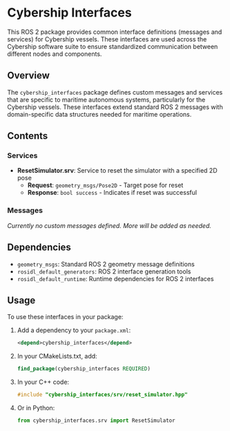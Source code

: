 # Cybership Interfaces

This ROS 2 package provides common interface definitions (messages and services) for Cybership vessels. These interfaces are used across the Cybership software suite to ensure standardized communication between different nodes and components.

## Overview

The `cybership_interfaces` package defines custom messages and services that are specific to maritime autonomous systems, particularly for the Cybership vessels. These interfaces extend standard ROS 2 messages with domain-specific data structures needed for maritime operations.

## Contents

### Services

- **ResetSimulator.srv**: Service to reset the simulator with a specified 2D pose
  - **Request**: `geometry_msgs/Pose2D` - Target pose for reset
  - **Response**: `bool success` - Indicates if reset was successful

### Messages

*Currently no custom messages defined. More will be added as needed.*

## Dependencies

- `geometry_msgs`: Standard ROS 2 geometry message definitions
- `rosidl_default_generators`: ROS 2 interface generation tools
- `rosidl_default_runtime`: Runtime dependencies for ROS 2 interfaces

## Usage

To use these interfaces in your package:

1. Add a dependency to your `package.xml`:
   ```xml
   <depend>cybership_interfaces</depend>
   ```

2. In your CMakeLists.txt, add:
   ```cmake
   find_package(cybership_interfaces REQUIRED)
   ```

3. In your C++ code:
   ```cpp
   #include "cybership_interfaces/srv/reset_simulator.hpp"
   ```

4. Or in Python:
   ```python
   from cybership_interfaces.srv import ResetSimulator
   ```